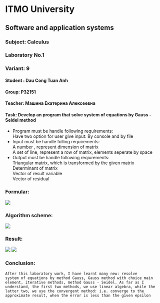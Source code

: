 # ITMO University
## Software and application systems
### Subject: Calculus
### Laboratory No.1
### Variant: 9
#### Student : Dau Cong Tuan Anh
#### Group: P32151
#### Teacher: Машина Екатерина Алексеевна

#### Task: Develop an program that solve system of equations by Gauss - Seidel method
- Program must be handle following requirements:\
Have two option for user give input: By console and by file 
- Input must be handle folling requirements: \
A number , represent dimension of matrix \
A set of line, represent a row of matrix, elements seperate by space 
- Output must be handle following reqiurements: \
Triangular matrix, which is transformed by the given matrix \
Determinant of matrix \
Vector of result variable \
Vector of  residual 

### Formular: 
<img src="https://github.com/andrey551/Calculus-2023/blob/main/P32151/Dau_Cong_Tuan_Anh/Lab1/image/formular.png" />

### Algorithm scheme:
<img src="https://github.com/andrey551/Calculus-2023/blob/main/P32151/Dau_Cong_Tuan_Anh/Lab1/image/algorithm_scheme.png"/>

### Result:
<img src="https://github.com/andrey551/Calculus-2023/blob/main/P32151/Dau_Cong_Tuan_Anh/Lab1/image/example_1.png" />
<img src="https://github.com/andrey551/Calculus-2023/blob/main/P32151/Dau_Cong_Tuan_Anh/Lab1/image/example_2.png" />

### Conclusion: 
<code>After this laboratory work, I have learnt many new: resolve system of equations by method Gauss, Gauss method with choice main element, iterative methods, method Gauss - Seidel. As far as I understand, the first two methods, we use linear algebra, while the latter two, we use the convergent method: i.e. converge to the approximate result, when the error is less than the given epsilon </code>
